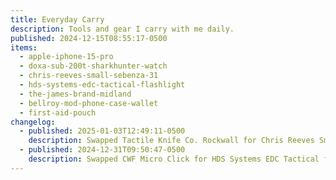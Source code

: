 ```yaml
---
title: Everyday Carry
description: Tools and gear I carry with me daily.
published: 2024-12-15T08:55:17-0500
items:
  - apple-iphone-15-pro
  - doxa-sub-200t-sharkhunter-watch
  - chris-reeves-small-sebenza-31
  - hds-systems-edc-tactical-flashlight
  - the-james-brand-midland
  - bellroy-mod-phone-case-wallet
  - first-aid-pouch
changelog:
  - published: 2025-01-03T12:49:11-0500
    description: Swapped Tactile Knife Co. Rockwall for Chris Reeves Small Sebenza 31
  - published: 2024-12-31T09:50:47-0500
    description: Swapped CWF Micro Click for HDS Systems EDC Tactical flashlight
---
```

